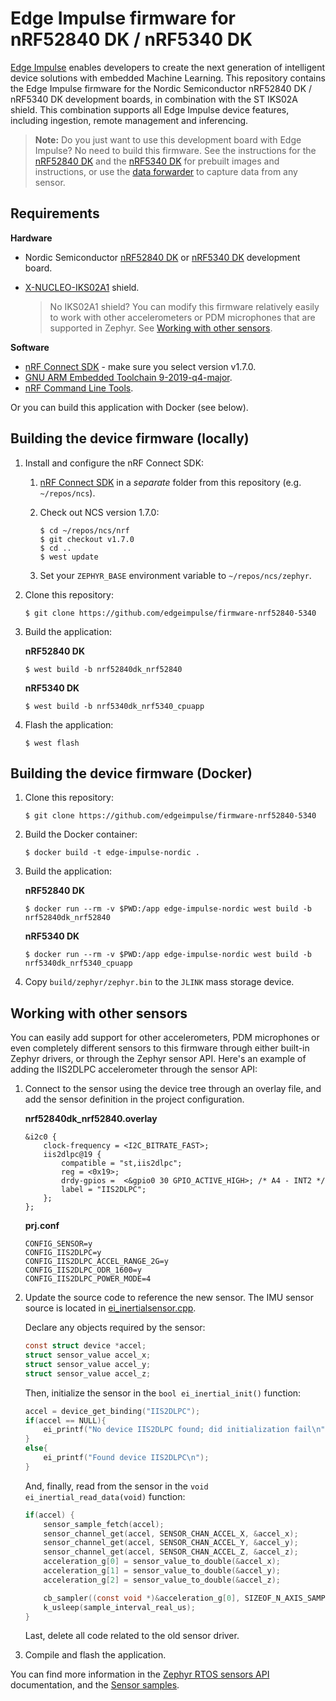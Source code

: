 # Edge Impulse firmware for nRF52840 DK / nRF5340 DK

[Edge Impulse](https://www.edgeimpulse.com) enables developers to create the next generation of intelligent device solutions with embedded Machine Learning. This repository contains the Edge Impulse firmware for the Nordic Semiconductor nRF52840 DK / nRF5340 DK development boards, in combination with the ST IKS02A shield. This combination supports all Edge Impulse device features, including ingestion, remote management and inferencing.

> **Note:** Do you just want to use this development board with Edge Impulse? No need to build this firmware. See the instructions for the [nRF52840 DK](https://docs.edgeimpulse.com/docs/nordic-semi-nrf52840-dk) and the [nRF5340 DK](https://docs.edgeimpulse.com/docs/nordic-semi-nrf5340-dk) for prebuilt images and instructions, or use the [data forwarder](https://docs.edgeimpulse.com/docs/cli-data-forwarder) to capture data from any sensor.

## Requirements

**Hardware**

* Nordic Semiconductor [nRF52840 DK](https://docs.edgeimpulse.com/docs/nordic-semi-nrf52840-dk) or [nRF5340 DK](https://docs.edgeimpulse.com/docs/nordic-semi-nrf5340-dk) development board.
* [X-NUCLEO-IKS02A1](https://www.st.com/en/ecosystems/x-nucleo-iks02a1.html) shield.

    > No IKS02A1 shield? You can modify this firmware relatively easily to work with other accelerometers or PDM microphones that are supported in Zephyr. See [Working with other sensors](#working-with-other-sensors).

**Software**

* [nRF Connect SDK](https://www.nordicsemi.com/Software-and-tools/Software/nRF-Connect-SDK) - make sure you select version v1.7.0.
* [GNU ARM Embedded Toolchain 9-2019-q4-major](https://developer.arm.com/tools-and-software/open-source-software/developer-tools/gnu-toolchain/gnu-rm/downloads).
* [nRF Command Line Tools](https://www.nordicsemi.com/Software-and-tools/Development-Tools/nRF-Command-Line-Tools/Download).

Or you can build this application with Docker (see below).

## Building the device firmware (locally)

1. Install and configure the nRF Connect SDK:
    1. [nRF Connect SDK](https://developer.nordicsemi.com/nRF_Connect_SDK/doc/latest/nrf/gs_installing.html) in a *separate* folder from this repository (e.g. `~/repos/ncs`).
    1. Check out NCS version 1.7.0:

        ```
        $ cd ~/repos/ncs/nrf
        $ git checkout v1.7.0
        $ cd ..
        $ west update
        ```

    1. Set your `ZEPHYR_BASE` environment variable to `~/repos/ncs/zephyr`.

1. Clone this repository:

    ```
    $ git clone https://github.com/edgeimpulse/firmware-nrf52840-5340
    ```

1. Build the application:

    **nRF52840 DK**

    ```
    $ west build -b nrf52840dk_nrf52840
    ```

    **nRF5340 DK**

    ```
    $ west build -b nrf5340dk_nrf5340_cpuapp
    ```

1. Flash the application:

    ```
    $ west flash
    ```

## Building the device firmware (Docker)

1. Clone this repository:

    ```
    $ git clone https://github.com/edgeimpulse/firmware-nrf52840-5340
    ```

1. Build the Docker container:

    ```
    $ docker build -t edge-impulse-nordic .
    ```

1. Build the application:


    **nRF52840 DK**

    ```
    $ docker run --rm -v $PWD:/app edge-impulse-nordic west build -b nrf52840dk_nrf52840
    ```

    **nRF5340 DK**

    ```
    $ docker run --rm -v $PWD:/app edge-impulse-nordic west build -b nrf5340dk_nrf5340_cpuapp
    ```

1. Copy `build/zephyr/zephyr.bin` to the `JLINK` mass storage device.

## Working with other sensors

You can easily add support for other accelerometers, PDM microphones or even completely different sensors to this firmware through either built-in Zephyr drivers, or through the Zephyr sensor API. Here's an example of adding the IIS2DLPC accelerometer through the sensor API:

1. Connect to the sensor using the device tree through an overlay file, and add the sensor definition in the project configuration.

    **nrf52840dk_nrf52840.overlay**

    ```
    &i2c0 {
        clock-frequency = <I2C_BITRATE_FAST>;
        iis2dlpc@19 {
            compatible = "st,iis2dlpc";
            reg = <0x19>;
            drdy-gpios =  <&gpio0 30 GPIO_ACTIVE_HIGH>; /* A4 - INT2 */
            label = "IIS2DLPC";
        };
    };
    ```

    **prj.conf**

    ```
    CONFIG_SENSOR=y
    CONFIG_IIS2DLPC=y
    CONFIG_IIS2DLPC_ACCEL_RANGE_2G=y
    CONFIG_IIS2DLPC_ODR_1600=y
    CONFIG_IIS2DLPC_POWER_MODE=4
    ```

2. Update the source code to reference the new sensor. The IMU sensor source is located in [ei_inertialsensor.cpp](edge-impulse/ingestion-sdk-platform/NordicSemi-nrf52/sensors/ei_inertialsensor).

    Declare any objects required by the sensor:

    ```c
    const struct device *accel;
    struct sensor_value accel_x;
    struct sensor_value accel_y;
    struct sensor_value accel_z;
    ```

    Then, initialize the sensor in the `bool ei_inertial_init()` function:

    ```c
    accel = device_get_binding("IIS2DLPC");
    if(accel == NULL){
        ei_printf("No device IIS2DLPC found; did initialization fail\n");
    }
    else{
        ei_printf("Found device IIS2DLPC\n");
    }
    ```

    And, finally, read from the sensor in the `void ei_inertial_read_data(void)` function:

    ```c
    if(accel) {
        sensor_sample_fetch(accel);
        sensor_channel_get(accel, SENSOR_CHAN_ACCEL_X, &accel_x);
        sensor_channel_get(accel, SENSOR_CHAN_ACCEL_Y, &accel_y);
        sensor_channel_get(accel, SENSOR_CHAN_ACCEL_Z, &accel_z);
        acceleration_g[0] = sensor_value_to_double(&accel_x);
        acceleration_g[1] = sensor_value_to_double(&accel_y);
        acceleration_g[2] = sensor_value_to_double(&accel_z);

        cb_sampler((const void *)&acceleration_g[0], SIZEOF_N_AXIS_SAMPLED);
        k_usleep(sample_interval_real_us);
    }
    ```

    Last, delete all code related to the old sensor driver.

3. Compile and flash the application.

You can find more information in the [Zephyr RTOS sensors API](https://developer.nordicsemi.com/nRF_Connect_SDK/doc/1.7.0/zephyr/reference/peripherals/sensor.html) documentation, and the [Sensor samples](https://developer.nordicsemi.com/nRF_Connect_SDK/doc/1.7.0/zephyr/samples/sensor/sensor.html).
